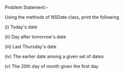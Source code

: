 Problem Statement:-

Using the methods of NSDate class, print the following

(i)   Today's date

(ii)  Day after tomorrow's date

(iii) Last Thursday's date

(iv)  The earlier date among a given set of dates

(v)   The 20th day of month given the first day
